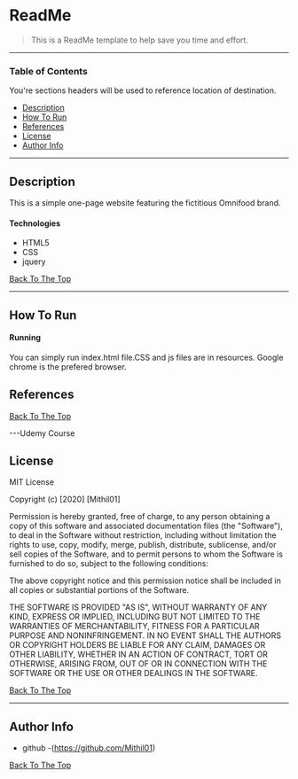 # ReadMe



> This is a ReadMe template to help save you time and effort.

---

### Table of Contents
You're sections headers will be used to reference location of destination.

- [Description](#description)
- [How To Run](#how-to-RUN)
- [References](#references)
- [License](#license)
- [Author Info](#author-info)

---

## Description

This is a simple one-page website featuring the fictitious Omnifood brand.

#### Technologies

- HTML5
- CSS
- jquery

[Back To The Top](#read-me-template)

---

## How To Run

#### Running
 You can simply run index.html file.CSS and js files are in resources.
 Google chrome is the prefered browser.


## References
[Back To The Top](#read-me-template)

---Udemy Course

## License

MIT License

Copyright (c) [2020] [Mithil01]

Permission is hereby granted, free of charge, to any person obtaining a copy
of this software and associated documentation files (the "Software"), to deal
in the Software without restriction, including without limitation the rights
to use, copy, modify, merge, publish, distribute, sublicense, and/or sell
copies of the Software, and to permit persons to whom the Software is
furnished to do so, subject to the following conditions:

The above copyright notice and this permission notice shall be included in all
copies or substantial portions of the Software.

THE SOFTWARE IS PROVIDED "AS IS", WITHOUT WARRANTY OF ANY KIND, EXPRESS OR
IMPLIED, INCLUDING BUT NOT LIMITED TO THE WARRANTIES OF MERCHANTABILITY,
FITNESS FOR A PARTICULAR PURPOSE AND NONINFRINGEMENT. IN NO EVENT SHALL THE
AUTHORS OR COPYRIGHT HOLDERS BE LIABLE FOR ANY CLAIM, DAMAGES OR OTHER
LIABILITY, WHETHER IN AN ACTION OF CONTRACT, TORT OR OTHERWISE, ARISING FROM,
OUT OF OR IN CONNECTION WITH THE SOFTWARE OR THE USE OR OTHER DEALINGS IN THE
SOFTWARE.

[Back To The Top](#read-me-template)

---

## Author Info

- github -(https://github.com/Mithil01)


[Back To The Top](#read-me-template)
